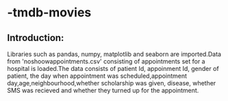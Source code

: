 # -tmdb-movies
## Introduction:
Libraries such as pandas, numpy, matplotlib and seaborn are imported.Data from 'noshoowappointments.csv' consisting of appointments set for a hospital is loaded.The data consists of patient Id, appoinment Id, gender of patient, the day when appointment was scheduled,appointment day,age,neighbourhood,whether scholarship was given, disease, whether SMS was recieved and whether they turned up for the appointment.
